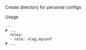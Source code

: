 Create directory for personal configs

Usage
```
---
# ...
  roles:
  - role: vlog.myconf
# ...
```
